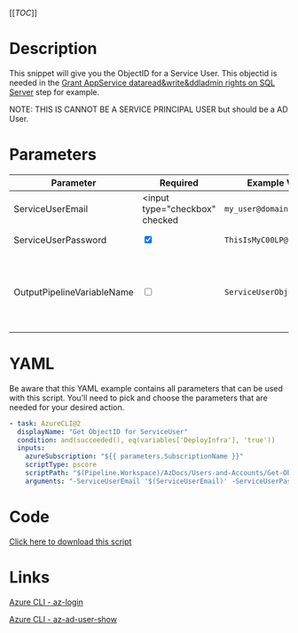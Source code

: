 [[_TOC_]]

# Description

This snippet will give you the ObjectID for a Service User. This objectid is needed in the [Grant AppService dataread&write&ddladmin rights on SQL Server](/Azure/Azure-CLI-Snippets/SQL-Server/Grant-AppService-dataread&write&ddladmin-rights-on-SQL-Server) step for example.

NOTE: THIS IS CANNOT BE A SERVICE PRINCIPAL USER but should be a AD User.

# Parameters

| Parameter                  | Required                        | Example Value              | Description                                                                                                                                |
| -------------------------- | ------------------------------- | -------------------------- | ------------------------------------------------------------------------------------------------------------------------------------------ |
| ServiceUserEmail           | <input type="checkbox" checked  | `my_user@domain.com`       | The e-mailaddress for the service user                                                                                                     |
| ServiceUserPassword        | <input type="checkbox" checked> | `ThisIsMyC00LP@ssw0rd123!` | The password for the service user                                                                                                          |
| OutputPipelineVariableName | <input type="checkbox">         | `ServiceUserObjectId`      | The name of the pipeline variable. This defaults to `ServiceUserObjectId` and can be used inside the pipeline as `$(ServiceUserObjectId)`. |

# YAML

Be aware that this YAML example contains all parameters that can be used with this script. You'll need to pick and choose the parameters that are needed for your desired action.

```yaml
- task: AzureCLI@2
  displayName: "Get ObjectID for ServiceUser"
  condition: and(succeeded(), eq(variables['DeployInfra'], 'true'))
  inputs:
    azureSubscription: "${{ parameters.SubscriptionName }}"
    scriptType: pscore
    scriptPath: "$(Pipeline.Workspace)/AzDocs/Users-and-Accounts/Get-ObjectID-for-ServiceUser.ps1"
    arguments: "-ServiceUserEmail '$(ServiceUserEmail)' -ServiceUserPassword '$(ServiceUserPassword)' -OutputPipelineVariableName '$(OutputPipelineVariableName)'"
```

# Code

[Click here to download this script](../../../../src/Users-and-Accounts/Get-ObjectID-for-ServiceUser.ps1)

# Links

[Azure CLI - az-login](https://docs.microsoft.com/en-us/cli/azure/reference-index?view=azure-cli-latest#az-login)

[Azure CLI - az-ad-user-show](https://docs.microsoft.com/en-us/cli/azure/ad/user?view=azure-cli-latest#az-ad-user-show)
